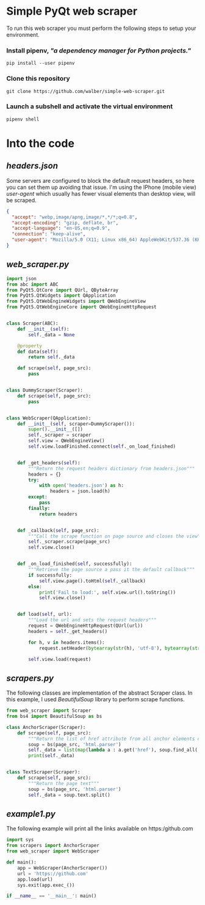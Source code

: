 # Simple PyQt web scraper

To run this web scraper you must perform the following steps to setup your environment.

### Install **pipenv**, _"a dependency manager for Python projects."_
```
pip install --user pipenv
```
### Clone this repository
```
git clone https://github.com/walber/simple-web-scraper.git
```
### Launch a subshell and activate the virtual environment
```
pipenv shell
```
# Into the code
## _headers.json_
Some servers are configured to block the default request headers, so here you can set them up avoiding that issue. I'm using the IPhone (mobile view) *user-agent* which usually has fewer visual elements than desktop view, will be scraped.
```json
{
  "accept": "webp,image/apng,image/*,*/*;q=0.8",
  "accept-encoding": "gzip, deflate, br",
  "accept-language": "en-US,en;q=0.9",
  "connection": "keep-alive",
  "user-agent": "Mozilla/5.0 (X11; Linux x86_64) AppleWebKit/537.36 (KHTML, like Gecko) Chrome/84.0.4147.105 Safari/537.36"
}
```
## _web_scraper.py_
```python
import json
from abc import ABC
from PyQt5.QtCore import QUrl, QByteArray
from PyQt5.QtWidgets import QApplication
from PyQt5.QtWebEngineWidgets import QWebEngineView
from PyQt5.QtWebEngineCore import QWebEngineHttpRequest


class Scraper(ABC):
    def __init__(self):
        self._data = None

    @property
    def data(self):
        return self._data

    def scrape(self, page_src):
        pass


class DummyScraper(Scraper):
    def scrape(self, page_src):
        pass


class WebScraper(QApplication):
    def __init__(self, scraper=DummyScraper()):
        super().__init__([])
        self._scraper = scraper
        self.view = QWebEngineView()
        self.view.loadFinished.connect(self._on_load_finished)


    def _get_headers(self):
        """Return the request headers dictionary from headers.json"""
        headers = {}       
        try:
            with open('headers.json') as h:
                headers = json.load(h)
        except:
            pass
        finally:
            return headers


    def _callback(self, page_src):
        """Call the scrape function on page source and closes the view"""
        self._scraper.scrape(page_src)
        self.view.close()


    def _on_load_finished(self, successfully):
        """Retrieve the page source a pass it the default callback"""
        if successfully:
            self.view.page().toHtml(self._callback)
        else:
            print('Fail to load:', self.view.url().toString())
            self.view.close()


    def load(self, url):
        """Load the url and sets the request headers"""
        request = QWebEngineHttpRequest(QUrl(url))
        headers = self._get_headers()

        for h, v in headers.items():
            request.setHeader(bytearray(str(h), 'utf-8'), bytearray(str(v), 'utf-8'))

        self.view.load(request)

```
## _scrapers.py_
The following classes are implementation of the abstract Scraper class. In this example, I used *BeautifulSoup* library to perform scrape functions. 
```python
from web_scraper import Scraper
from bs4 import BeautifulSoup as bs

class AnchorScraper(Scraper):
    def scrape(self, page_src):
        """Return the list of href attribute from all anchor elements on the page"""
        soup = bs(page_src, 'html.parser')
        self._data = list(map(lambda a : a.get('href'), soup.find_all('a')))
        print(self._data)


class TextScraper(Scraper):
    def scrape(self, page_src):
        """Return the page text"""
        soup = bs(page_src, 'html.parser')
        self._data = soup.text.split()

```
## _example1.py_
The following example will print all the links available on https:/github.com
```python
import sys
from scrapers import AnchorScraper
from web_scraper import WebScraper

def main():
    app = WebScraper(AnchorScraper())
    url = 'https://github.com'
    app.load(url)
    sys.exit(app.exec_())

if __name__ == '__main__': main()
```
